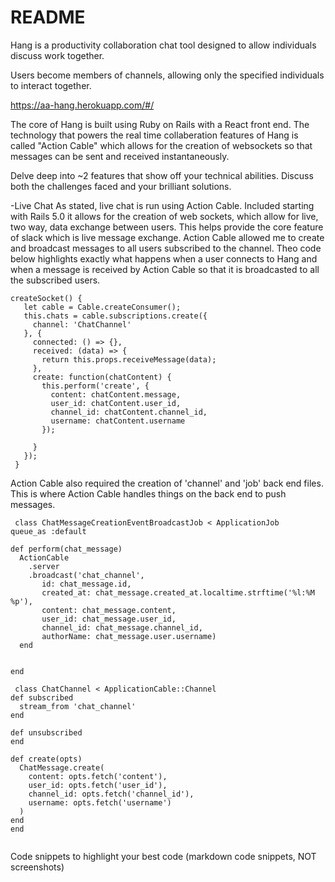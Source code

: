 # README

Hang is a productivity collaboration chat tool designed to allow individuals discuss work together.

Users become members of channels, allowing only the specified individuals to interact together.

https://aa-hang.herokuapp.com/#/

The core of Hang is built using Ruby on Rails with a React front end. The technology that powers the real time collaberation features of Hang is called "Action Cable" which allows for the creation of websockets so that messages can be sent and received instantaneously.

Delve deep into ~2 features that show off your technical abilities. Discuss both the challenges faced and your brilliant solutions.

-Live Chat
  As stated, live chat is run using Action Cable. Included starting with Rails 5.0 it allows for the creation of web sockets, which allow for live, two way, data exchange between users. This helps provide the core feature of slack which is live message exchange. Action Cable allowed me to create and broadcast messages to all users subscribed to the channel. Theo code below highlights exactly what happens when a user connects to Hang and when a message is received by Action Cable so that it is broadcasted to all the subscribed users.
  
 ```
 createSocket() {
    let cable = Cable.createConsumer();
    this.chats = cable.subscriptions.create({
      channel: 'ChatChannel'
    }, {
      connected: () => {},
      received: (data) => {
        return this.props.receiveMessage(data);
      },
      create: function(chatContent) {
        this.perform('create', {
          content: chatContent.message,
          user_id: chatContent.user_id,
          channel_id: chatContent.channel_id,
          username: chatContent.username
        });

      }
    });
  }
  ```
  Action Cable also required the creation of 'channel' and 'job' back end files. This is where Action Cable handles things on the back end to push messages. 
  
  ```
   class ChatMessageCreationEventBroadcastJob < ApplicationJob
  queue_as :default

  def perform(chat_message)
    ActionCable
      .server
      .broadcast('chat_channel',
         id: chat_message.id,
         created_at: chat_message.created_at.localtime.strftime('%l:%M %p'),
         content: chat_message.content,
         user_id: chat_message.user_id,
         channel_id: chat_message.channel_id,
         authorName: chat_message.user.username)
    end


end

   class ChatChannel < ApplicationCable::Channel
  def subscribed
    stream_from 'chat_channel'
  end

  def unsubscribed
  end

  def create(opts)
    ChatMessage.create(
      content: opts.fetch('content'),
      user_id: opts.fetch('user_id'),
      channel_id: opts.fetch('channel_id'),
      username: opts.fetch('username')
    )
  end
end
      
   ```
  
Code snippets to highlight your best code (markdown code snippets, NOT screenshots)

